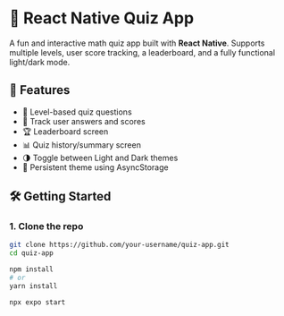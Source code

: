 # 📱 React Native Quiz App

A fun and interactive math quiz app built with **React Native**. Supports multiple levels, user score tracking, a leaderboard, and a fully functional light/dark mode.

## 🚀 Features

- 🧠 Level-based quiz questions
- 📝 Track user answers and scores
- 🏆 Leaderboard screen
- 📊 Quiz history/summary screen
- 🌗 Toggle between Light and Dark themes
- 💾 Persistent theme using AsyncStorage

## 🛠️ Getting Started

### 1. Clone the repo

```bash
git clone https://github.com/your-username/quiz-app.git
cd quiz-app

npm install
# or
yarn install

npx expo start



